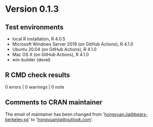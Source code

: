 # Version 0.1.3

## Test environments

* local R installation, R 4.0.5
* Microsoft Windows Server 2019 (on GitHub Actions), R 4.1.0
* Ubuntu 20.04 (on GitHub Actions), R 4.1.0
* Mac OS X (on GitHub Actions), R 4.1.0
* win-builder (devel)

## R CMD check results

0 errors | 0 warnings | 0 note

## Comments to CRAN maintainer

The email of maintainer has been changed from 'hongyuan.jia@bears-berkeley.sg'
to 'hongyuanjia@outlook.com'.

